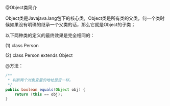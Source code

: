 @Object类简介

Object类是Javajava.lang包下的核心类，Object类是所有类的父类，何一个类时候如果没有明确的继承一个父类的话，那么它就是Object的子类；

以下两种类的定义的最终效果是完全相同的：

(1) class Person 

(2) class Person extends Object 

@方法：
```java
/**
 * 判断两个对象变量的地址是否一样。
 */
public boolean equals(Object obj) {
	return (this == obj);
}
```